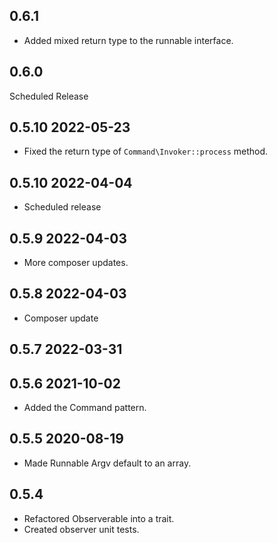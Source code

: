 ## 0.6.1
* Added mixed return type to the runnable interface.

## 0.6.0

Scheduled Release

## 0.5.10 2022-05-23
* Fixed the return type of `Command\Invoker::process` method.

## 0.5.10 2022-04-04
* Scheduled release

## 0.5.9 2022-04-03
* More composer updates.

## 0.5.8 2022-04-03
* Composer update

## 0.5.7 2022-03-31

## 0.5.6 2021-10-02
* Added the Command pattern.

## 0.5.5 2020-08-19
* Made Runnable Argv default to an array.

## 0.5.4
* Refactored Observerable into a trait.
* Created observer unit tests.
